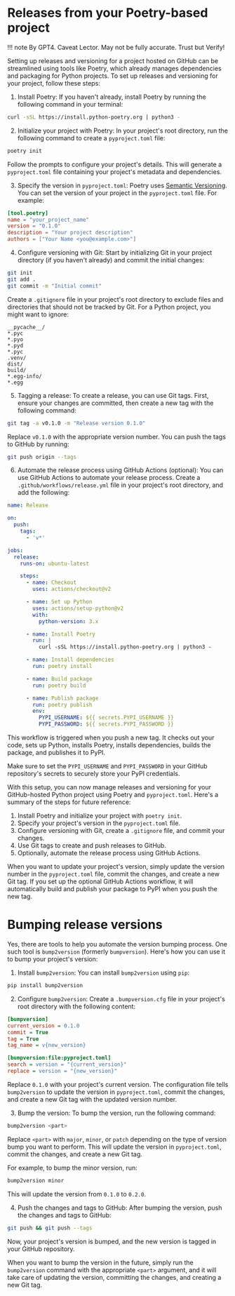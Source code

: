 # Releases from your Poetry-based project

!!! note
    By GPT4. Caveat Lector. May not be fully accurate. Trust but Verify!

Setting up releases and versioning for a project hosted on GitHub can be
streamlined using tools like Poetry, which already manages dependencies and
packaging for Python projects. To set up releases and versioning for your
project, follow these steps:

1. Install Poetry:
   If you haven't already, install Poetry by running the following command in
   your terminal:

```bash
curl -sSL https://install.python-poetry.org | python3 -
```

2. Initialize your project with Poetry:
   In your project's root directory, run the following command to create
   a `pyproject.toml` file:

```bash
poetry init
```

Follow the prompts to configure your project's details. This will generate
a `pyproject.toml` file containing your project's metadata and dependencies.

3. Specify the version in `pyproject.toml`:
   Poetry uses [Semantic Versioning](https://semver.org/). You can set the
   version of your project in the `pyproject.toml` file. For example:

```toml
[tool.poetry]
name = "your_project_name"
version = "0.1.0"
description = "Your project description"
authors = ["Your Name <you@example.com>"]
```

4. Configure versioning with Git:
   Start by initializing Git in your project directory (if you haven't already)
   and commit the initial changes:

```bash
git init
git add .
git commit -m "Initial commit"
```

Create a `.gitignore` file in your project's root directory to exclude files and
directories that should not be tracked by Git. For a Python project, you might
want to ignore:

```
__pycache__/
*.pyc
*.pyo
*.pyd
*.pyc
.venv/
dist/
build/
*.egg-info/
*.egg
```

5. Tagging a release:
   To create a release, you can use Git tags. First, ensure your changes are
   committed, then create a new tag with the following command:

```bash
git tag -a v0.1.0 -m "Release version 0.1.0"
```

Replace `v0.1.0` with the appropriate version number. You can push the tags to
GitHub by running:

```bash
git push origin --tags
```

6. Automate the release process using GitHub Actions (optional):
   You can use GitHub Actions to automate your release process. Create
   a `.github/workflows/release.yml` file in your project's root directory, and
   add the following:

```yaml
name: Release

on:
  push:
    tags:
      - 'v*'

jobs:
  release:
    runs-on: ubuntu-latest

    steps:
      - name: Checkout
        uses: actions/checkout@v2

      - name: Set up Python
        uses: actions/setup-python@v2
        with:
          python-version: 3.x

      - name: Install Poetry
        run: |
          curl -sSL https://install.python-poetry.org | python3 -

      - name: Install dependencies
        run: poetry install

      - name: Build package
        run: poetry build

      - name: Publish package
        run: poetry publish
        env:
          PYPI_USERNAME: ${{ secrets.PYPI_USERNAME }}
          PYPI_PASSWORD: ${{ secrets.PYPI_PASSWORD }}
```

This workflow is triggered when you push a new tag. It checks out your code,
sets up Python, installs Poetry, installs dependencies, builds the package, and
publishes it to PyPI.

Make sure to set the `PYPI_USERNAME` and `PYPI_PASSWORD` in your GitHub
repository's secrets to securely store your PyPI credentials.

With this setup, you can now manage releases and versioning for your
GitHub-hosted Python project using Poetry and `pyproject.toml`. Here's a summary
of the steps for future reference:

1. Install Poetry and initialize your project with `poetry init`.
2. Specify your project's version in the `pyproject.toml` file.
3. Configure versioning with Git, create a `.gitignore` file, and commit your
   changes.
4. Use Git tags to create and push releases to GitHub.
5. Optionally, automate the release process using GitHub Actions.

When you want to update your project's version, simply update the version number
in the `pyproject.toml` file, commit the changes, and create a new Git tag. If
you set up the optional GitHub Actions workflow, it will automatically build and
publish your package to PyPI when you push the new tag.

# Bumping release versions

Yes, there are tools to help you automate the version bumping process. One such
tool is `bump2version` (formerly `bumpversion`). Here's how you can use it to
bump your project's version:

1. Install `bump2version`:
   You can install `bump2version` using `pip`:

```bash
pip install bump2version
```

2. Configure `bump2version`:
   Create a `.bumpversion.cfg` file in your project's root directory with the
   following content:

```ini
[bumpversion]
current_version = 0.1.0
commit = True
tag = True
tag_name = v{new_version}

[bumpversion:file:pyproject.toml]
search = version = "{current_version}"
replace = version = "{new_version}"
```

Replace `0.1.0` with your project's current version. The configuration file
tells `bump2version` to update the version in `pyproject.toml`, commit the
changes, and create a new Git tag with the updated version number.

3. Bump the version:
   To bump the version, run the following command:

```bash
bump2version <part>
```

Replace `<part>` with `major`, `minor`, or `patch` depending on the type of
version bump you want to perform. This will update the version
in `pyproject.toml`, commit the changes, and create a new Git tag.

For example, to bump the minor version, run:

```bash
bump2version minor
```

This will update the version from `0.1.0` to `0.2.0`.

4. Push the changes and tags to GitHub:
   After bumping the version, push the changes and tags to GitHub:

```bash
git push && git push --tags
```

Now, your project's version is bumped, and the new version is tagged in your
GitHub repository.

When you want to bump the version in the future, simply run the `bump2version`
command with the appropriate `<part>` argument, and it will take care of
updating the version, committing the changes, and creating a new Git tag.